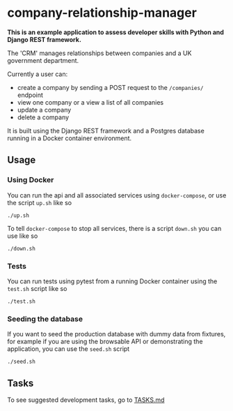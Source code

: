 # company-relationship-manager

**This is an example application to assess developer skills with Python and Django REST framework.**

The 'CRM' manages relationships between companies and a UK government department.

Currently a user can: 
- create a company by sending a POST request to the `/companies/` endpoint
- view one company or a view a list of all companies
- update a company
- delete a company

It is built using the Django REST framework and a Postgres database running in a Docker container environment.

## Usage

### Using Docker

You can run the api and all associated services using `docker-compose`, or use the script `up.sh` like so

```
./up.sh
```

To tell `docker-compose` to stop all services, there is a script `down.sh` you can use like so

```
./down.sh
```

### Tests

You can run tests using pytest from a running Docker container using the `test.sh` script like so

```
./test.sh
```

### Seeding the database

If you want to seed the production database with dummy data from fixtures, for example if you are using the browsable API or demonstrating the application, you can use the `seed.sh` script

```
./seed.sh
```


## Tasks

To see suggested development tasks, go to [TASKS.md](TASKS.md)
